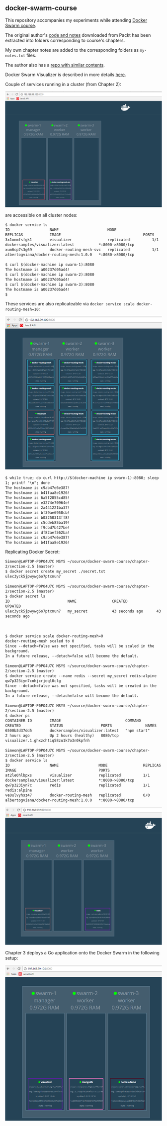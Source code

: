## docker-swarm-course

This repository accompanies my experiments while attending [Docker Swarm course](https://www.safaribooksonline.com/library/view/docker-swarm/9781788398251/). 

The original author's [code and notes](https://github.com/excelsiorsoft/docker-swarm-course/blob/master/V08278_Code.zip) downloaded from Packt has been extracted into folders corresponding to course's chapters.

My own chapter notes are added to the corresponding folders as `my-notes.txt` files.

The author also has a [repo with similar contents](https://github.com/albertogviana/docker-swarm-presentation).

Docker Swarm Visualizer is described in more details [here](https://github.com/dockersamples/docker-swarm-visualizer).

Couple of services running in a cluster (from Chapter 2): 

![](https://github.com/excelsiorsoft/docker-swarm-course/blob/master/chapter-2/services-deployed-in-a-swarm.PNG)

are accessible on all cluster nodes:
```
$ docker service ls
ID                  NAME                      MODE                REPLICAS            IMAGE                                     PORTS
3x1onmfsfgk1        visualizer                replicated          1/1                 dockersamples/visualizer:latest           *:8000->8080/tcp
xum6cp7s3g69        docker-routing-mesh-svc   replicated          1/1                 albertogviana/docker-routing-mesh:1.0.0   *:8080->8080/tcp

$ curl $(docker-machine ip swarm-1):8080
The hostname is a00237d05ad4!
$ curl $(docker-machine ip swarm-2):8080
The hostname is a00237d05ad4!
$ curl $(docker-machine ip swarm-3):8080
The hostname is a00237d05ad4!
$
```
These services are also replicateable via `docker service scale docker-routing-mesh=10`:

![](https://github.com/excelsiorsoft/docker-swarm-course/blob/master/chapter-2/replicated%20services.PNG)

```
$ while true; do curl http://$(docker-machine ip swarm-1):8080; sleep 1; printf "\n"; done
The hostname is c9ab47e6e387!
The hostname is b41faa8e1926!
The hostname is 6a5f2855cd85!
The hostname is e3274e70964e!
The hostname is 2a441221ba37!
The hostname is bf39ae6958cb!
The hostname is b03250313ff8!
The hostname is c5cdeb85ba19!
The hostname is f9cbd7b427be!
The hostname is df82aef562ba!
The hostname is c9ab47e6e387!
The hostname is b41faa8e1926!
```
Replicating Docker Secret:
```
Simeon@LAPTOP-P0PO4U7C MSYS ~/source/docker-swarm-course/chapter-2/section-2.5 (master)  
$ docker secret create my_secret ./secret.txt                                            
ulec3yck5jpwywg6o7ptxnun7                                                                
                                                                                         
Simeon@LAPTOP-P0PO4U7C MSYS ~/source/docker-swarm-course/chapter-2/section-2.5 (master)  
$ docker secret ls                                                                       
ID                          NAME                CREATED             UPDATED              
ulec3yck5jpwywg6o7ptxnun7   my_secret           43 seconds ago      43 seconds ago      



$ docker service scale docker-routing-mesh=0                                                                                                                                      
docker-routing-mesh scaled to 0                                                                                                                                                  
Since --detach=false was not specified, tasks will be scaled in the background.                                                                                                  
In a future release, --detach=false will become the default.                                                                                                                     
                                                                                                                                                                                 
Simeon@LAPTOP-P0PO4U7C MSYS ~/source/docker-swarm-course/chapter-2/section-2.5 (master)                                                                                          
$ docker service create --name redis --secret my_secret redis:alpine                                                                                                             
qw7p323iyn7cnhjcrjeql0clg                                                                                                                                                        
Since --detach=false was not specified, tasks will be created in the background.                                                                                                 
In a future release, --detach=false will become the default.                                                                                                                     
                                                                                                                                                                                 
Simeon@LAPTOP-P0PO4U7C MSYS ~/source/docker-swarm-course/chapter-2/section-2.5 (master)                                                                                          
$ docker ps                                                                                                                                                                      
CONTAINER ID        IMAGE                             COMMAND             CREATED             STATUS                 PORTS               NAMES                                   
6500b3d37dd5        dockersamples/visualizer:latest   "npm start"         2 hours ago         Up 2 hours (healthy)   8080/tcp            visualizer.1.ghxzchtiq58zu1k7o3n0kpfnh  
                                                                                                                                                                                 
Simeon@LAPTOP-P0PO4U7C MSYS ~/source/docker-swarm-course/chapter-2/section-2.5 (master)                                                                                          
$ docker service ls                                                                                                                                                              
ID                  NAME                  MODE                REPLICAS            IMAGE                                     PORTS                                                
at2le0hlbpxs        visualizer            replicated          1/1                 dockersamples/visualizer:latest           *:8000->8080/tcp                                     
qw7p323iyn7c        redis                 replicated          1/1                 redis:alpine                                                                                   
ve0ulvyhsz47        docker-routing-mesh   replicated          0/0                 albertogviana/docker-routing-mesh:1.0.0   *:8080->8080/tcp                                     

```
![](https://github.com/excelsiorsoft/docker-swarm-course/blob/master/chapter-2/visualizer%2Bredis.PNG)
                                                                                                                                                                                 
Chapter 3 deploys a Go application onto the Docker Swarm in the following setup:

![](https://github.com/excelsiorsoft/docker-swarm-course/blob/master/chapter-3/application%20cluster.PNG)
